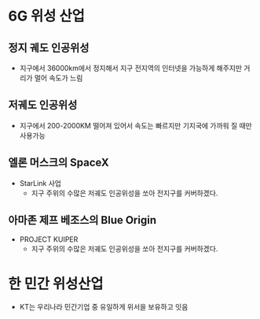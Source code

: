 # 6G 위성 산업
## 정지 궤도 인공위성
* 지구에서 36000km에서 정지해서 지구 전지역의 인터넷을 가능하게 해주지만 거리가 멀어 속도가 느림

## 저궤도 인공위성
* 지구에서 200-2000KM 떨어져 있어서 속도는 빠르지만 기지국에 가까워 질 때만 사용가능

## 엘론 머스크의 SpaceX
* StarLink 사업
    * 지구 주위의 수많은 저궤도 인공위성을 쏘아 전지구를 커버하겠다. 

## 아마존 제프 베조스의 Blue Origin
* PROJECT KUIPER
    * 지구 주위의 수많은 저궤도 인공위성을 쏘아 전지구를 커버하겠다.

# 한 민간 위성산업
* KT는 우리나라 민간기업 중 유일하게 위서을 보유하고 잇음
